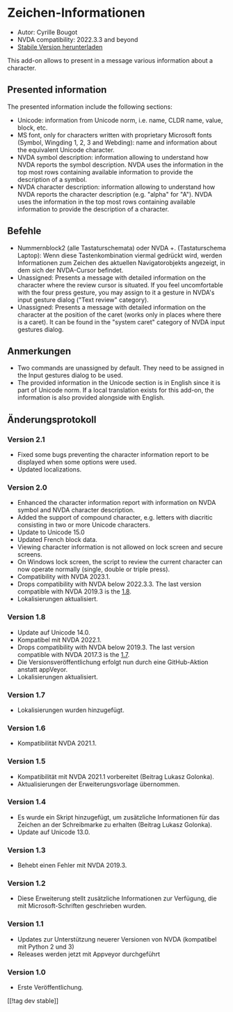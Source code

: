 # Zeichen-Informationen #

* Autor: Cyrille Bougot
* NVDA compatibility: 2022.3.3 and beyond
* [Stabile Version herunterladen][1]

This add-on allows to present in a message various information about a
character.

## Presented information

The presented information include the following sections:

* Unicode: information from Unicode norm, i.e. name, CLDR name, value,
  block, etc.
* MS font, only for characters written with proprietary Microsoft fonts
  (Symbol, Wingding 1, 2, 3 and Webding): name and information about the
  equivalent Unicode character.
* NVDA symbol description: information allowing to understand how NVDA
  reports the symbol description. NVDA uses the information in the top most
  rows containing available information to provide the description of a
  symbol.
* NVDA character description: information allowing to understand how NVDA
  reports the character description (e.g. "alpha" for "A"). NVDA uses the
  information in the top most rows containing available information to
  provide the description of a character.


## Befehle

* Nummernblock2 (alle Tastaturschemata) oder NVDA +. (Tastaturschema
  Laptop): Wenn diese Tastenkombination viermal gedrückt wird, werden
  Informationen zum Zeichen des aktuellen Navigatorobjekts angezeigt, in dem
  sich der NVDA-Cursor befindet.
* Unassigned: Presents a message with detailed information on the character
  where the review cursor is situated. If you feel uncomfortable with the
  four press gesture, you may assign to it a gesture in NVDA's input gesture
  dialog ("Text review" category).
* Unassigned: Presents a message with detailed information on the character
  at the position of the caret (works only in places where there is a
  caret). It can be found in the "system caret" category of NVDA input
  gestures dialog.

## Anmerkungen

* Two commands are unassigned by default. They need to be assigned in the
  Input gestures dialog to be used.
* The provided information in the Unicode section is in English since it is
  part of Unicode norm. If a local translation exists for this add-on, the
  information is also provided alongside with English.


## Änderungsprotokoll

### Version 2.1

* Fixed some bugs preventing the character information report to be
  displayed when some options were used.
* Updated localizations.

### Version 2.0


* Enhanced the character information report with information on NVDA symbol
  and NVDA character description.
* Added the support of compound character, e.g. letters with diacritic
  consisting in two or more Unicode characters.
* Update to Unicode 15.0
* Updated French block data.
* Viewing character information is not allowed on lock screen and secure
  screens.
* On Windows lock screen, the script to review the current character can now
  operate normally (single, double or triple press).
* Compatibility with NVDA 2023.1.
* Drops compatibility with NVDA below 2022.3.3. The last version compatible
  with NVDA 2019.3 is the [1.8][downloadVersion1.8].
* Lokalisierungen aktualisiert.

### Version 1.8

* Update auf Unicode 14.0.
* Kompatibel mit NVDA 2022.1.
* Drops compatibility with NVDA below 2019.3. The last version compatible
  with NVDA 2017.3 is the [1.7][downloadVersion1.7].
* Die Versionsveröffentlichung erfolgt nun durch eine GitHub-Aktion anstatt
  appVeyor.
* Lokalisierungen aktualisiert.

### Version 1.7

* Lokalisierungen wurden hinzugefügt.

### Version 1.6

* Kompatibilität NVDA 2021.1.

### Version 1.5

* Kompatibilität mit NVDA 2021.1 vorbereitet (Beitrag Lukasz Golonka).
* Aktualisierungen der Erweiterungsvorlage übernommen.

### Version 1.4

* Es wurde ein Skript hinzugefügt, um zusätzliche Informationen für das
  Zeichen an der Schreibmarke  zu erhalten (Beitrag Lukasz Golonka).
* Update auf Unicode 13.0.

### Version 1.3

* Behebt einen Fehler mit NVDA 2019.3.


### Version 1.2

* Diese Erweiterung stellt zusätzliche Informationen zur Verfügung, die mit
  Microsoft-Schriften geschrieben wurden.


### Version 1.1

* Updates zur Unterstützung neuerer Versionen von NVDA (kompatibel mit
  Python 2 und 3)
* Releases werden jetzt mit Appveyor durchgeführt


### Version 1.0

* Erste Veröffentlichung.

[[!tag dev stable]]

[1]: https://addons.nvda-project.org/files/get.php?file=charInfo

[downloadVersion1.7]:
https://github.com/CyrilleB79/charInfo/releases/download/V1.7/charInfo-1.7.nvda-addon

[downloadVersion1.8]:
https://github.com/CyrilleB79/charInfo/releases/download/V1.8/charInfo-1.8.nvda-addon
